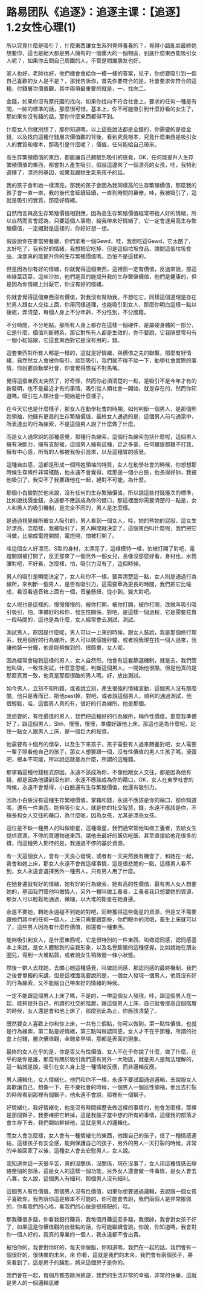 # 路易团队《追逐》：追逐主课：【追逐】1.2女性心理(1)

所以究竟什麼是吸引？，什麼東西讓女生系列覺得養養的？，覺得小路亂狀最終她想要你，這也是絕大都是男人擁有的一個重大的一個物區，到底什麼東西能吸引女人呢？，如果你去問自己周圍的人，不管是問誰朋友也好。

家人也好，老師也好，他們機會會給你一模一樣的答案，兒子，你想要吸引到一個自己喜歡的女人是不是？，那我告訴你，首先你要符合的是，社會要求你符合的這種，付錢層次價值觀，其中兩項最重要的就是，一，找向二。

金錢，如果你沒有摩托園的找向，如果你找向不符合社會上，要求的任何一種是有關，一帥的標準的話，那麼很可惜，基本上，你不可能吸引到什麼好看的女生了，那如果你沒有錢的話，那你什麼東西都得不到。

什麼女人你就別想了，那你知道嗎，以上這些說法都是全錯的，你需要的是從金錢，以及找向這種付錢層次價值觀的背後，看到究竟根本，究竟什麼東西是吸引女人的實質和根本，那吸引是什麼呢？，價值，任何能給自己帶來。

高生存繁殖價值的東西，都能讓自己體驗到吸引的感覺，OK，任何能提升人生存繁殖價值的東西，都會對人產生吸引，假設這邊來了一個漂亮的女孩，哇，我特別選擇了，漂亮的基因，如果我跟她生氣來孩子的話。

我的孩子會和她一樣漂亮，那我的孩子會因為我同樣高的生存繁殖價值，那麼我的孩子會一直一直，我的後代會延續延續，一直到時間的幕僚，哇，我被吸引了，這就是吸引的實質，那麼好情緒。

自然而言與高生存繁殖價值相對應，因為高生存繁殖價值經常帶給人好的情緒，所以自然而言會認為，只要這個人事物，給我帶來好情緒了，它一定會運用高生存繁殖價值，一定絕對是這樣的，你好好想一想。

假設說你在麥當勞餐廳，你們拿著一個Gewd，哇，我想吃這Gewd，它太酷了，太好吃了，我有好的情緒，我想把它吃掉，但是這個垃圾食品，請問這個垃圾食品，漢堡真的能提升你的生存繁殖價值嗎，恐怕不是這樣的。

但是因為你有好的情緒，你就覺得這個東西，這裡面一定有價值，反過來說，那這些綠葉蔬菜，這些沙拉，他們是真的能提升我的生存繁殖價值，他們是健康的，但是因為你情緒上討厭它，你沒有好的情緒。

你就會覺得這個東西沒有價值，對我沒有幫助我，不想吃它，同樣這個道理是存在於男人跟女人交往上面，你用同樣道理，也能吸引到女人，那麼你明白這樣一點以後呢，弄清楚，每個人身上不分年齡，不分性別，不分國籍。

不分時間，不分地點，那所有人身上都存在這樣一個硬件，是屬硬身體的一部分，它是什麼，價值判斷體系，那它對所有人都是生效的，你不要說，它我隔壁零句有一個小紅姑娘，它這套東西對它是沒有用的，錯。

這套東西對所有人都是一樣的，這就是好情緒，與價值之先的聯繫，那麼有好情緒，自然然女人會被你吸引，談到吸引，我們就不得不談一下，動學社會實際的事情，你說要談動學社會，你會覺得旅程不對馬嘴。

覺得這個東西太突然了，好奇怪，然而你必須清楚的一點，是吸引不是今年才有的新發明，也不是最近才有的事情，吸引從人類社會一開始，就是存在的，然而你知道嗎，吸引在人類社會一開始是什麼樣子。

在今天它也是什麼樣子，那女人在動學社會的時期，如何判斷一個男人，是那個熊姓領袖，他擁有更高的生存繁殖價值，最終女人通過的是，這個男人前勾通當中，所表達出的行為線索，不是這個男人說了什麼做了什麼。

而是女人通常說的那種感覺，那種行為線索，這個行為線索包括什麼呢，這個男人擁有決斷力，擁有支配權，這個男人擁有這種，足之多蒙，任何難提都難不打我，擁有中心感，所有的人都被我吸引進來，以及這種胃的感覺。

這種自由感，這都是形成一個熊姓領袖的特質，女人在動學社會的時候，你想想那時候生存條件非常殘酷，他永遠不會覺得，哇那邊一個小白臉，他長得好帥，我被他吸引了，我受不了我要跟他在一起，絕對不可能，為什麼。

那個小白臉對於他來說，沒有任何的生存繁殖價值，所以說這些付錢層次的標準，比如說找價金錢，永遠都不應該成為你的借口，那這裡面你需要清楚的一點是，女人和男人的吸引機制，是完全不同的，男人是怎麼樣。

是通過視覺線所被女人吸引的，男人看到一個女人，哇，她的熊她的屁股，這女生好漂亮，怎麼樣，我被吸引了，男人瞬間就決定了，這個東西叫什麼呢，我們把它叫做，比喻成電燈開關，電燈開，怕被打開了。

哇這個女人好漂亮，S型的身材，太漂亮了，這樣模特一樣，怕被打開了對吧，電燈開關被打開了，反正那來了一個另外一個女兒，長像沒那麼好看，身材也，水筒腰對吧，不好看，怎麼樣，怕，吸引力沒有了，這個時候。

男人的吸引是瞬間決定了，女人和你不一樣，要弄清楚這一點，女人則是通過行為線所，來判斷一個男人，是否有吸引力，這需要華為更長的時間，我們把它比喻成，看沒看過音箱上面有一個，音量懸扭，從小到，變大對吧。

女人呢也是這樣的，慢慢慢慢的，被你打開，被你打開，被你打開，改就叫吸引吸引吸引，怕，準備好的和你，發生性關係，對吧，是這樣一個過程，它是需要花費一段時間的，這也是為什麼，女人經常會去測試，測試。

測試男人，原因是什麼呢，男人可以一上來的時候，跟女人裝說，我是那個修行理系，我用個好的行為線所，男人可以裝個幾秒鐘，或者說我現在找一個人過來，我讓他裝一分鐘，他是能夠做到的，很簡單，女人呢。

因為經常會碰到這樣的男人，女人自然然，他會有這套篩選機制，就是去，我們管他叫做，一致性測試，什麼意思呢，判斷這個男人，一開始他很酷，但是他真的是那麼真實一致，他真是那個很酷的男人嗎，好，放出測試。

如今男人，立刻不知所錯，或者說立刻，產生很強的情緒波動，這個男人沒有那麼酷，他只是專而已，把他past掉，對吧，或者說這個男人，順利的通過測試，他很輕鬆，哇，這個男人真的有，很好的行為線所，他是那個。

我想要的，有性價值的男人，我們把這種好的行為線所，稱作性價值，那麼我準備好了，跟這個男人，Shh，慢慢，慢慢，準備好跟他上床，那這也是為什麼呢，記住一點女人跟男人上床，是一個巨大的投資。

他需要有十個月的懷孕，以及生下來孩子，孩子需要有人過來餵養對吧，女人需要一輩子照看他自己的孩子，那女人想要跟一個，沒有性價值的男人生孩子嗎，滾蛋吧，根本不可能，所以說這就是為什麼，所謂的這種錢。

那掌箱這種付錢程式原因，永遠不該成為你，不像他跟女人交往，都是因為他有錢，都是因為他講到沒有帥，永遠不應該成為你的藉口，OK，女人在東學社會的時候，永遠不會覺得，小白臉還有生存繁殖價值，他還有吸引力。

因為小白臉沒有這種生存繁殖價值，掌箱和錢，永遠不應該是你的藉口，那你知道嗎，還有一件東西，能夠吸引女人，就是你的社交智慧，錢，永遠不應該是你，不擅長和女人交往的藉口，為什麼呢，因為女孩，尤其是漂亮女孩。

這位是不缺一種男人的叫做衛星，這種衛星，我們通常管他叫做工養者，去給女生提供資源，不停的買禮物送東西，請他去最好的飯店吃飯，甚至直接給他花很多的錢，而這種男人期待的是，我通過不停的基於資源。

有一天這個女人，會有一天良心發現，或者有一天突然我有機會了，和她在一起，我會和她上床，那女人永遠不會做這樣事情，這是很悲脆的一點，這樣男人看不到，女人永遠會選擇另外一種男人，只有男人用了什麼。

在她身邊就有好的情緒，她有好的行為線索，她有高的性價值，最有男人女人想要她的，基因我們管他叫做情人，另外一種叫做工養者，工養者我只想要她的資源，那女人可以輕鬆地通過，微細，以大堆的衛星在她身邊。

永遠不要她，轉她永遠碰不到她的對吧，同時獲得這些衛星的資源，但是又不需要跟他們其中的任何一個人，上床只需要跟那些，你們眼中的流氓，畜生上床就可以了，這些男人因為有什麼性價值，那還有一種東西。

能夠吸引到女人，是什麼東西呢，它是很特別的一件東西，叫做認同感，認同感基本上來說，是女人體驗到的自我形象，以及名譽膨脹的這種感覺，比如說她在朋友圈兒，得到一大堆點贊，或者說女生稍微發一條小狀態。

然後一群人去找她，去關心她這種感覺，叫做認同感，那認同感的最終機制，我們之後會單獨的來講，但是這裡面我要說的是，一個女人發現一個男人，他既沒有好的行為線索，又不能給自己帶來好的情緒的時候。

一定不能跟這個男人上床了嗎，不是的，一帶這個女人發現，哇，跟這個男人在一起，能夠提升自己，所謂的社交的階層，跟這個男人上床，自己就會提高這個階層的時候，女人還是會和他上床了，那麼到此為止，你應該清楚了。

既然要女人喜歡上你和你上床，一共有三個點，你可以做到，第一點性價值，也就是行為線索，第二點是好情緒，第三點叫做認同感，女人才不在乎那種，所謂的社會上付錢，層次價值觀，金錢拿早項，那都是表面的現象。

最終的女人在乎的是，你是否又有性價值，女人不在乎你說了什麼，做了什麼，在乎的是你是誰，那麼有關於吸引我們還有另外一大物區，就是男人是無法理解的，這一點就是說，吸引在女人身上是一種情緒反應，而非邏輯反應。

男人邏輯化，女人情緒化，他們和你不一樣，永遠不要試圖通過邏輯，去說服女人喜歡讓自己，想像一下，在不樂社會的時候，一個男人一個巡性領袖，他出去打裂的時候看到那裡有個獅子，他永遠不會說，那裡有一個獅子。

好情緒化，我好情緒化，他是沒有時間經歷去做這樣的事情的，他會怎麼樣，那裡是那個獅子，我要棒把它幹掉，這是我腦子當中想的所有的事情，這樣我的部落才會生存下去，我們開始幹掉他，這就是男人的邏輯化。

而女人會怎麼樣，女人會有一種情緒化的東西，他跟自己的孩子，借了一種情感連結，這樣孩子有安全感，能夠保護自己的孩子，另外的男人一天打裂的時候，非常的辛苦回家了以後，這種女人會去安慰男人，女人說。

我知道你這一天很辛苦，真的沒關係，沒關係，現在沒事了，女人用這種情感去聯絡整個的部落，這是女人的這樣一個功能，另外女人還會做一件事情，是女人會去八寡，女人說，這個男人有細利，那個男人沒有細利。

這個男人有性價值，那個男人沒有性價值，如果你想要通過邏輯，去說服一個女孩子喜歡你，我告訴你這是根本不可能的，你可能會去說，我們兩個人是非常搬佩的，你看我們的心格，看我們的心做是很搭配的，哇。

那我賺很多錢，你看我銀行賺貨，我每個月賺這麼多錢，我很帥，我會對女孩子好了，如果這是你價值觀的出發點的話，你可能繼續會說，你說，你知道嗎，我會對你一個人好的，我真的專業的一個人，我永遠都不會出貴。

被怕你的，我會對你好的，每天你做飯，你知道嗎，我們在一起的話，我們會有一個很好的，很快樂的未來，來 你看，這就是我們的未來，我們會有兩個孩子，將來看到了，這是房子的鑰匙，將來這個房子是你的。

我們會在一起，每個月都去歐洲旅遊，我們的生活非常的幸福，非常的快樂，這就是男人的一個邏輯思維